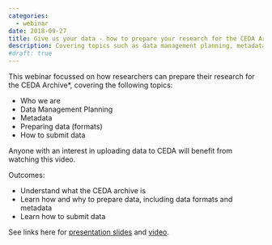 ```yaml
---
categories:
  - webinar
date: 2018-09-27
title: Give us your data - how to prepare your research for the CEDA Archive webinar
description: Covering topics such as data management planning, metadata and submitting data
#draft: true
---
```

<p>This&nbsp;webinar focussed on how researchers can prepare their research for the CEDA Archive*, covering the following topics:</p>
<ul>
<li><span><span>Who we are </span></span></li>
<li><span><span>Data Management Planning </span></span></li>
<li><span><span>Metadata </span></span></li>
<li><span><span>Preparing data (formats) </span></span></li>
<li><span><span>How to submit data</span></span></li>
</ul>
<p>Anyone with an interest in uploading data to CEDA will benefit from watching this video.</p>
<p><span><span>Outcomes: </span></span></p>
<ul>
<li><span><span>Understand what the CEDA archive is </span></span></li>
<li><span><span>Learn how and why to prepare data, including data formats and metadata </span></span></li>
<li><span><span>Learn how to submit data</span></span></li>
</ul>
<p>See links here for&nbsp;<a href="https://drive.google.com/file/d/1s7cFMgfxJj9zO1C5AutuEbFWQkYVbW4s/view?usp=sharing" title="Slides for webinar 2">presentation slides</a><span><span>&nbsp;</span>and<span>&nbsp;</span></span><a href="https://www.youtube.com/watch?v=vd_nt4Cslno&amp;list=PLhF74YhqhjqkXNWSgr4m6WSCjKZ2HEhHq" title="Video for webinar 2">video</a>.&nbsp;</p>